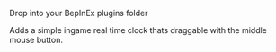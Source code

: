 Drop into your BepInEx plugins folder

Adds a simple ingame real time clock thats  draggable with the middle mouse button.
